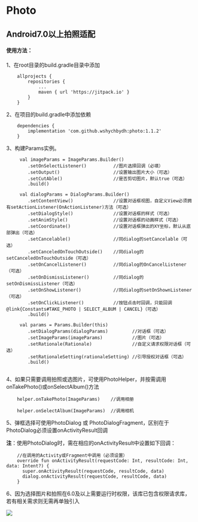 # Photo
## Android7.0以上拍照适配

#### 使用方法：

1、在root目录的build.gradle目录中添加
```
    allprojects {
        repositories {
            ...
            maven { url 'https://jitpack.io' }
        }
    }
```

2、在项目的build.gradle中添加依赖
```
    dependencies {
        implementation 'com.github.wshychbydh:photo:1.1.2'
    }
```

3、构建Params实例。
```
     val imageParams = ImageParams.Builder()
        .setOnSelectListener()          //图片选择回调（必填）
        .setOutput()                    //设置输出图片大小（可选）
        .setCutAble()                   //是否剪切图片，默认true（可选）
        .build()
         
     val dialogParams = DialogParams.Builder()
        .setContentView()               //设置对话框视图，自定义View必须拥有setActionListener(OnActionListener)方法（可选）
        .setDialogStyle()               //设置对话框的样式（可选）
        .setAnimStyle()                 //设置对话框的动画样式（可选）
        .setCoordinate()                //设置对话框弹出的XY坐标，默认从底部弹出（可选）
        .setCancelable()                //同dialog的setCancelable（可选）
        .setCanceledOnTouchOutside()    //同dialog的setCanceledOnTouchOutside（可选）
        .setOnCancelListener()          //同dialog的OnCancelListener（可选）
        .setOnDismissListener()         //同dialog的setOnDismissListener（可选）
        .setOnShowListener()            //同dialog的setOnShownListener（可选）
        .setOnClickListener()           //按钮点击时回调，只能回调@link{Constants#TAKE_PHOTO | SELECT_ALBUM | CANCEL}（可选）
        .build()
        
     val params = Params.Builder(this)
        .setDialogParams(dialogParams)         //对话框（可选）
        .setImageParams(imageParams)           //图片（可选）
        .setRationale(Rationale)               //自定义请求权限对话框（可选）
        .setRationaleSetting(rationaleSetting) //引导授权对话框（可选）
        .build()
     
```

4、如果只需要调用拍照或选图片，可使用PhotoHelper，并按需调用onTakePhoto()或onSelectAlbum()方法
```
    helper.onTakePhoto(ImageParams)    //调用相册
    
    helper.onSelectAlbum(ImageParams)  //调用相机
```

5、弹框选择可使用PhotoDialog 或 PhotoDialogFragment，区别在于PhotoDialog必须设置onActivityResult回调

**注**：使用PhotoDialog时，需在相应的onActivityResult中设置如下回调：
```
    //在调用的Activity或Fragment中调用（必须设置）
    override fun onActivityResult(requestCode: Int, resultCode: Int, data: Intent?) {
      super.onActivityResult(requestCode, resultCode, data)
      dialog.onActivityResult(requestCode, resultCode, data)
    }
```

6、因为选择图片和拍照在6.0及以上需要运行时权限，该库已包含权限请求库，若有相关需求则无需再单独引入

[![](https://jitpack.io/v/wshychbydh/Photo.svg)](https://jitpack.io/#wshychbydh/Photo)
